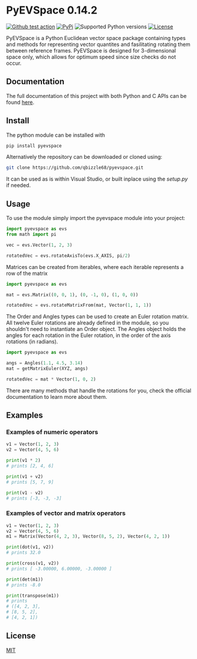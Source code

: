 # PyEVSpace 0.14.2

[![Github test action](https://github.com/qbizzle68/pyevspace/actions/workflows/test-builds.yml/badge.svg)](https://github.com/qbizzle68/pyevspace/actions)
[![PyPi](https://img.shields.io/pypi/v/pyevspace?style=plastic)](https://pypi.org/project/pyevspace/#history)
![Supported Python versions](https://img.shields.io/pypi/pyversions/pyevspace?style=plastic)
[![License](https://img.shields.io/pypi/l/pyevspace?style-plastic)](https://opensource.org/licenses/MIT)

PyEVSpace is a Python Euclidean vector space package containing types
and methods for representing vector quantites and fasilitating rotating
them between reference frames. PyEVSpace is designed for 3-dimensional
space only, which allows for optimum speed since size checks do not
occur.


## Documentation

The full documentation of this project with both Python and C APIs can
be found [here](https://qbizzle68.github.io/pyevspace/html/index.html).

## Install

The python module can be installed with
```python
pip install pyevspace
```

Alternatively the repository can be downloaded or cloned using:
```bash
git clone https://github.com/qbizzle68/pyevspace.git
```
It can be used as is within Visual Studio, or built inplace using the
*setup.py* if needed.

## Usage

To use the module simply import the pyevspace module into your project:
```python
import pyevspace as evs
from math import pi

vec = evs.Vector(1, 2, 3)

rotatedVec = evs.rotateAxisTo(evs.X_AXIS, pi/2)
```

Matrices can be created from iterables, where each iterable represents
a row of the matrix
```python
import pyevspace as evs

mat = evs.Matrix((0, 0, 1), (0, -1, 0), (1, 0, 0))

rotatedVec = evs.rotateMatrixFrom(mat, Vector(1, 1, 1))
```

The Order and Angles types can be used to create an Euler rotation 
matrix. All twelve Euler rotations are already defined in the module,
so you shouldn't need to instantiate an Order object. The Angles
object holds the angles for each rotation in the Euler rotation, in
the order of the axis rotations (in radians).
```python
import pyevspace as evs

angs = Angles(1.1, 4.5, 3.14)
mat = getMatrixEuler(XYZ, angs)

rotatedVec = mat * Vector(1, 0, 2)
```

There are many methods that handle the rotations for you, check the
official documentation to learn more about them.

## Examples

### Examples of numeric operators
```python
v1 = Vector(1, 2, 3)
v2 = Vector(4, 5, 6)

print(v1 * 2)
# prints [2, 4, 6]

print(v1 + v2)
# prints [5, 7, 9]

print(v1 - v2)
# prints [-3, -3, -3]
```

### Examples of vector and matrix operators
```python
v1 = Vector(1, 2, 3)
v2 = Vector(4, 5, 6)
m1 = Matrix(Vector(4, 2, 3), Vector(8, 5, 2), Vector(4, 2, 1))

print(dot(v1, v2))
# prints 32.0

print(cross(v1, v2))
# prints [ -3.00000, 6.00000, -3.00000 ]

print(det(m1))
# prints -8.0

print(transpose(m1))
# prints 
# ([4, 2, 3],
# [8, 5, 2],
# [4, 2, 1])
```

## License
[MIT](https://choosealicense.com/licenses/mit/)